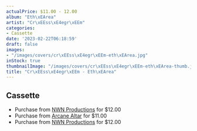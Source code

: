 ```yaml
---
actualPrice: $11.00 - 12.00
album: "Eth\xEArea"
artist: "Cr\xEEss\xE4egr\xEEm"
categories:
- Cassette
date: '2023-02-22T06:18:59'
draft: false
images:
- "/images/covers/cr\xEEss\xE4egr\xEEm-eth\xEArea.jpg"
inStock: true
thumbnailImage: "/images/covers/cr\xEEss\xE4egr\xEEm-eth\xEArea-thumb.jpg"
title: "Cr\xEEss\xE4egr\xEEm - Eth\xEArea"
---
```


## Cassette
* Purchase from [NWN Productions](http://shop.nwnprod.com/index.php?route=product/product&path=73&product_id=30816&sort=pd.name&order=ASC) for $12.00
* Purchase from [Arcane Altar](https://arcanealtar.bigcartel.com/product/crissaegrim-etherea-tape) for $11.00
* Purchase from [NWN Productions](http://shop.nwnprod.com/index.php?route=product/product&path=73&product_id=31557&sort=pd.name&order=ASC) for $12.00
